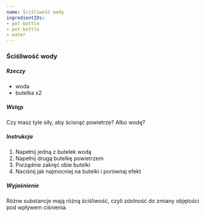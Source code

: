 ```yaml
---
name: Ściśliwość wody
ingredientIDs:
- pet-bottle
- pet-bottle
- water
---
```

### Ściśliwość wody

##### Rzeczy
- woda
- butelka x2

##### Wstęp
Czy masz tyle siły, aby ścisnąć powietrze? Albo wodę?

##### Instrukcja
1. Napełnij jedną z butelek wodą
2. Napełnij drugą butelkę powietrzem
3. Porządnie zakręć obie butelki
4. Naciśnij jak najmocniej na butelki i porównaj efekt

##### Wyjaśnienie
Różne substancje mają różną ściśliwość, czyli zdolność do zmiany objętości pod wpływem ciśnienia.
